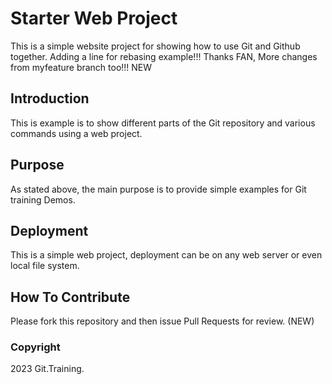 # Starter Web Project

This is a simple website project for
showing how to use Git and Github together.
Adding a line for rebasing example!!! Thanks FAN,
More changes from myfeature branch too!!! NEW

## Introduction

This is example is to show different parts
of the Git repository and various commands using 
a web project. 

## Purpose

As stated above, the main purpose is to 
provide simple examples for Git training Demos.

## Deployment

This is a simple web project, deployment
can be on any web server or even local file system.

## How To Contribute

Please fork this repository and then issue Pull Requests for review. (NEW)

### Copyright

2023 Git.Training. 

